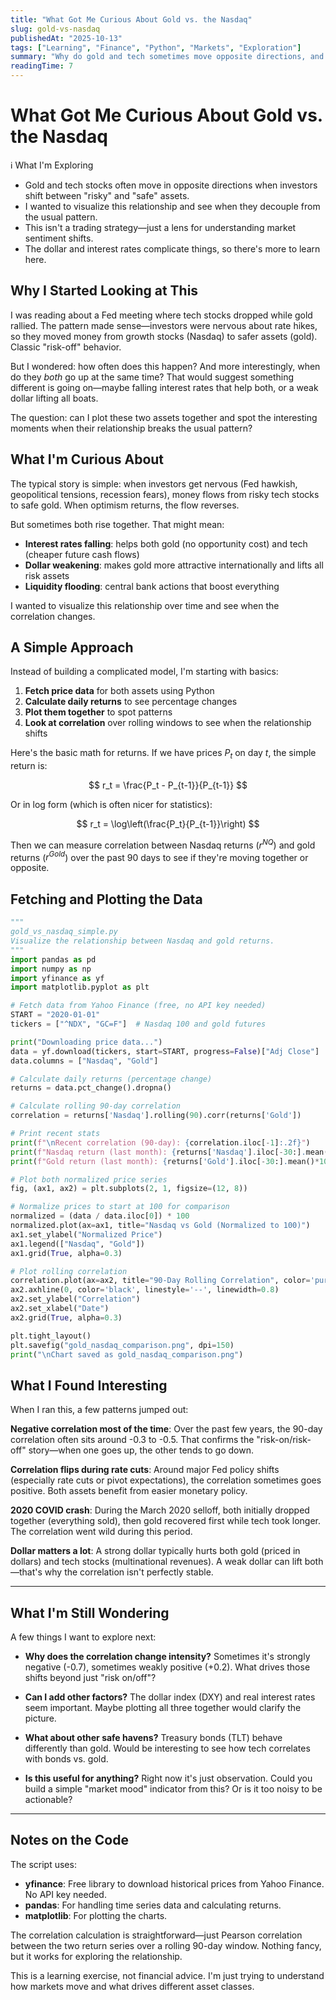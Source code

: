 ```yaml
---
title: "What Got Me Curious About Gold vs. the Nasdaq"
slug: gold-vs-nasdaq
publishedAt: "2025-10-13"
tags: ["Learning", "Finance", "Python", "Markets", "Exploration"]
summary: "Why do gold and tech sometimes move opposite directions, and what does it tell us about market mood?"
readingTime: 7
---
```


# What Got Me Curious About Gold vs. the Nasdaq

<div class="callout callout-info">
<div class="callout-header">
<span class="callout-icon">ℹ</span>
<span class="callout-title">What I'm Exploring</span>
</div>
<div class="callout-content">

- Gold and tech stocks often move in opposite directions when investors shift between "risky" and "safe" assets.
- I wanted to visualize this relationship and see when they decouple from the usual pattern.
- This isn't a trading strategy—just a lens for understanding market sentiment shifts.
- The dollar and interest rates complicate things, so there's more to learn here.

</div>
</div>

## Why I Started Looking at This

I was reading about a Fed meeting where tech stocks dropped while gold rallied. The pattern made sense—investors were nervous about rate hikes, so they moved money from growth stocks (Nasdaq) to safer assets (gold). Classic "risk-off" behavior.

But I wondered: how often does this happen? And more interestingly, when do they *both* go up at the same time? That would suggest something different is going on—maybe falling interest rates that help both, or a weak dollar lifting all boats.

The question: can I plot these two assets together and spot the interesting moments when their relationship breaks the usual pattern?

## What I'm Curious About

The typical story is simple: when investors get nervous (Fed hawkish, geopolitical tensions, recession fears), money flows from risky tech stocks to safe gold. When optimism returns, the flow reverses.

But sometimes both rise together. That might mean:
- **Interest rates falling**: helps both gold (no opportunity cost) and tech (cheaper future cash flows)
- **Dollar weakening**: makes gold more attractive internationally and lifts all risk assets
- **Liquidity flooding**: central bank actions that boost everything

I wanted to visualize this relationship over time and see when the correlation changes.

## A Simple Approach

Instead of building a complicated model, I'm starting with basics:

1. **Fetch price data** for both assets using Python
2. **Calculate daily returns** to see percentage changes
3. **Plot them together** to spot patterns
4. **Look at correlation** over rolling windows to see when the relationship shifts

Here's the basic math for returns. If we have prices $P_t$ on day $t$, the simple return is:

$$
r_t = \frac{P_t - P_{t-1}}{P_{t-1}}
$$

Or in log form (which is often nicer for statistics):

$$
r_t = \log\left(\frac{P_t}{P_{t-1}}\right)
$$

Then we can measure correlation between Nasdaq returns ($r^{NQ}$) and gold returns ($r^{Gold}$) over the past 90 days to see if they're moving together or opposite.

## Fetching and Plotting the Data

```python
"""
gold_vs_nasdaq_simple.py
Visualize the relationship between Nasdaq and gold returns.
"""
import pandas as pd
import numpy as np
import yfinance as yf
import matplotlib.pyplot as plt

# Fetch data from Yahoo Finance (free, no API key needed)
START = "2020-01-01"
tickers = ["^NDX", "GC=F"]  # Nasdaq 100 and gold futures

print("Downloading price data...")
data = yf.download(tickers, start=START, progress=False)["Adj Close"]
data.columns = ["Nasdaq", "Gold"]

# Calculate daily returns (percentage change)
returns = data.pct_change().dropna()

# Calculate rolling 90-day correlation
correlation = returns['Nasdaq'].rolling(90).corr(returns['Gold'])

# Print recent stats
print(f"\nRecent correlation (90-day): {correlation.iloc[-1]:.2f}")
print(f"Nasdaq return (last month): {returns['Nasdaq'].iloc[-30:].mean()*100:.2f}%")
print(f"Gold return (last month): {returns['Gold'].iloc[-30:].mean()*100:.2f}%")

# Plot both normalized price series
fig, (ax1, ax2) = plt.subplots(2, 1, figsize=(12, 8))

# Normalize prices to start at 100 for comparison
normalized = (data / data.iloc[0]) * 100
normalized.plot(ax=ax1, title="Nasdaq vs Gold (Normalized to 100)")
ax1.set_ylabel("Normalized Price")
ax1.legend(["Nasdaq", "Gold"])
ax1.grid(True, alpha=0.3)

# Plot rolling correlation
correlation.plot(ax=ax2, title="90-Day Rolling Correlation", color='purple')
ax2.axhline(0, color='black', linestyle='--', linewidth=0.8)
ax2.set_ylabel("Correlation")
ax2.set_xlabel("Date")
ax2.grid(True, alpha=0.3)

plt.tight_layout()
plt.savefig("gold_nasdaq_comparison.png", dpi=150)
print("\nChart saved as gold_nasdaq_comparison.png")
```

## What I Found Interesting

When I ran this, a few patterns jumped out:

**Negative correlation most of the time**: Over the past few years, the 90-day correlation often sits around -0.3 to -0.5. That confirms the "risk-on/risk-off" story—when one goes up, the other tends to go down.

**Correlation flips during rate cuts**: Around major Fed policy shifts (especially rate cuts or pivot expectations), the correlation sometimes goes positive. Both assets benefit from easier monetary policy.

**2020 COVID crash**: During the March 2020 selloff, both initially dropped together (everything sold), then gold recovered first while tech took longer. The correlation went wild during this period.

**Dollar matters a lot**: A strong dollar typically hurts both gold (priced in dollars) and tech stocks (multinational revenues). A weak dollar can lift both—that's why the correlation isn't perfectly stable.

<hr class="divider" />

## What I'm Still Wondering

A few things I want to explore next:

- **Why does the correlation change intensity?** Sometimes it's strongly negative (-0.7), sometimes weakly positive (+0.2). What drives those shifts beyond just "risk on/off"?

- **Can I add other factors?** The dollar index (DXY) and real interest rates seem important. Maybe plotting all three together would clarify the picture.

- **What about other safe havens?** Treasury bonds (TLT) behave differently than gold. Would be interesting to see how tech correlates with bonds vs. gold.

- **Is this useful for anything?** Right now it's just observation. Could you build a simple "market mood" indicator from this? Or is it too noisy to be actionable?

<hr class="divider" />

## Notes on the Code

The script uses:
- **yfinance**: Free library to download historical prices from Yahoo Finance. No API key needed.
- **pandas**: For handling time series data and calculating returns.
- **matplotlib**: For plotting the charts.

The correlation calculation is straightforward—just Pearson correlation between the two return series over a rolling 90-day window. Nothing fancy, but it works for exploring the relationship.

This is a learning exercise, not financial advice. I'm just trying to understand how markets move and what drives different asset classes.
